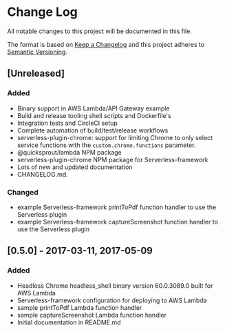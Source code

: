 # Change Log
All notable changes to this project will be documented in this file.

The format is based on [Keep a Changelog](http://keepachangelog.com/)
and this project adheres to [Semantic Versioning](http://semver.org/).


## [Unreleased]
### Added
- Binary support in AWS Lambda/API Gateway example
- Build and release tooling shell scripts and Dockerfile's
- Integration tests and CircleCI setup
- Complete automation of build/test/release workflows
- serverless-plugin-chrome: support for limiting Chrome to only select service functions with the `custom.chrome.functions` parameter.
- @quicksprout/lambda NPM package
- serverless-plugin-chrome NPM package for Serverless-framework
- Lots of new and updated documentation
- CHANGELOG.md.

### Changed
- example Serverless-framework printToPdf function handler to use the Serverless plugin
- example Serverless-framework captureScreenshot function handler to use the Serverless plugin


## [0.5.0] - 2017-03-11, 2017-05-09
### Added
- Headless Chrome headless_shell binary version 60.0.3089.0 built for AWS Lambda
- Serverless-framework configuration for deploying to AWS Lambda
- sample printToPdf Lambda function handler
- sample captureScreenshot Lambda function handler
- Initial documentation in README.md
